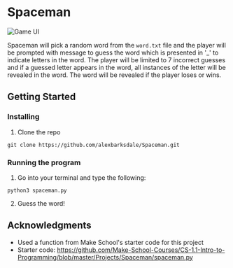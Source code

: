 # Spaceman
![Game UI](https://i.imgur.com/XZSpLnK.png)

Spaceman will pick a random word from the `word.txt` file and the player will be prompted with message to guess the word which 
is presented in '_' to indicate letters in the word. The player will be limited to 7 incorrect guesses and if a
guessed letter appears in the word, all instances of the letter will be revealed in the word. The word will be revealed if 
the player loses or wins. 

## Getting Started

### Installing

1. Clone the repo
```
git clone https://github.com/alexbarksdale/Spaceman.git
```

### Running the program

1. Go into your terminal and type the following:
```
python3 spaceman.py
```
2. Guess the word!

## Acknowledgments

* Used a function from Make School's starter code for this project
* Starter code: https://github.com/Make-School-Courses/CS-1.1-Intro-to-Programming/blob/master/Projects/Spaceman/spaceman.py


